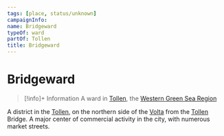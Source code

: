 ```yaml
---
tags: [place, status/unknown]
campaignInfo:
name: Bridgeward
typeOf: ward
partOf: Tollen
title: Bridgeward
---
```


# Bridgeward
>[!info]+ Information
> A ward in [Tollen](<./tollen.md>), the [Western Green Sea Region](<../western-green-sea-region.md>)

A district in the [Tollen](<./tollen.md>), on the northern side of the [Volta](<../../greater-sembara/rivers/volta-watershed/volta.md>) from the [Tollen](<./tollen.md>) Bridge. A major center of commercial activity in the city, with numerous market streets.
